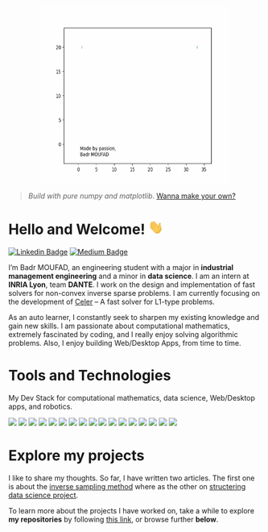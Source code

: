 
<!-- Animation of my name-->
<div class="container" align="center">
    <img src="animations/animated_badr_moufad_modif.gif" width="75%" height="350px">
</div>

> *Build with pure numpy and matplotlib*.
> [Wanna make your own?](https://github.com/Badr-MOUFAD/animate_your_name)

<!-- content -->

# Hello and Welcome! <img src="animations/wave.gif" width="30px"> 

[![Linkedin Badge](https://img.shields.io/badge/badr-moufad-81391a1a9?style=flat-square&logo=Linkedin&logoColor=white&link=https://www.linkedin.com/in/badr-moufad-81391a1a9/)](https://www.linkedin.com/in/badr-moufad-81391a1a9/)
[![Medium Badge](https://img.shields.io/badge/-@badr-moufad?style=flat-square&labelColor=000000&logo=Medium&link=https://badr-moufad.medium.com/)](https://badr-moufad.medium.com/)


I’m Badr MOUFAD, an engineering student with a major in **industrial management engineering** and a minor in **data science**. I am an intern at **INRIA Lyon**, team **DANTE**. I work on the design and implementation of fast solvers for non-convex inverse sparse problems. I am currently focusing on the development of [Celer](https://github.com/mathurinm/celer.git) – A fast solver for L1-type problems.


As an auto learner, I constantly seek to sharpen my existing knowledge and gain new skills. I am passionate about computational mathematics, extremely fascinated by coding, and I really enjoy solving algorithmic problems. Also, I enjoy building Web/Desktop Apps, from time to time. 


# Tools and Technologies

My Dev Stack for computational mathematics, data science, Web/Desktop apps, and robotics.

<img src="https://img.shields.io/badge/Python-3776AB?style=for-the-badge&logo=python&logoColor=white" height="20px"  > <img src="https://img.shields.io/badge/Numpy-777BB4?style=for-the-badge&logo=numpy&logoColor=white" height="20px"   >
<img src="https://img.shields.io/badge/Pandas-2C2D72?style=for-the-badge&logo=pandas&logoColor=white" height="20px"   > <img src="https://img.shields.io/badge/scikit_learn-F7931E?style=for-the-badge&logo=scikit-learn&logoColor=white" height="20px"> 
<img src="https://img.shields.io/badge/Plotly-239120?style=for-the-badge&logo=plotly&logoColor=white" height="20px"   >
<img src="https://img.shields.io/badge/JavaScript-323330?style=for-the-badge&logo=javascript&logoColor=F7DF1E" height="20px"> 
<img src="https://img.shields.io/badge/Node.js-339933?style=for-the-badge&logo=nodedotjs&logoColor=white" height="20px"   > 
<img src="https://img.shields.io/badge/React-20232A?style=for-the-badge&logo=react&logoColor=61DAFB" height="20px"   > <img src="https://img.shields.io/badge/Redux-593D88?style=for-the-badge&logo=redux&logoColor=white" height="20px"   > <img src="https://img.shields.io/badge/Bootstrap-563D7C?style=for-the-badge&logo=bootstrap&logoColor=white" height="20px"   > 
<img src="https://img.shields.io/badge/Material--UI-0081CB?style=for-the-badge&logo=material-ui&logoColor=white" height="20px"   > 
<img src="https://img.shields.io/badge/React_Router-CA4245?style=for-the-badge&logo=react-router&logoColor=white" height="20px"   > 
<img src="https://img.shields.io/badge/firebase-ffca28?style=for-the-badge&logo=firebase&logoColor=black" height="20px"   > 
<img src="https://img.shields.io/badge/Visual_Studio_Code-0078D4?style=for-the-badge&logo=visual%20studio%20code&logoColor=white" height="20px"   >
<img src="https://img.shields.io/badge/Electron-2B2E3A?style=for-the-badge&logo=electron&logoColor=9FEAF9" height="20px"   >
<img src="https://img.shields.io/badge/C%2B%2B-00599C?style=for-the-badge&logo=c%2B%2B&logoColor=white" height="20px"  > <img src="https://img.shields.io/badge/Arduino_IDE-00979D?style=for-the-badge&logo=arduino&logoColor=white" height="20px"  >


# Explore my projects

I like to share my thoughts. So far, I have written two articles. The first one is about the [inverse sampling method](https://towardsdatascience.com/an-insight-on-generating-samples-from-a-custom-probability-density-function-d0a06c290c54) where as the other on [structering data science project](https://towardsdatascience.com/its-time-to-structure-your-data-science-project-1fa064fbe46).

To learn more about the projects I have worked on, take a while to explore **my repositories** by following [this link](https://github.com/Badr-MOUFAD?tab=repositories), or browse further **below**.

